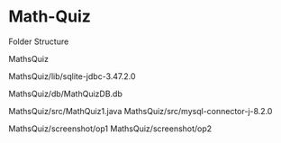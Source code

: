 # Math-Quiz
Folder Structure

MathsQuiz

MathsQuiz/lib/sqlite-jdbc-3.47.2.0

MathsQuiz/db/MathQuizDB.db

MathsQuiz/src/MathQuiz1.java
MathsQuiz/src/mysql-connector-j-8.2.0

MathsQuiz/screenshot/op1
MathsQuiz/screenshot/op2
